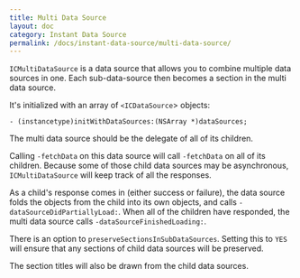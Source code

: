 ```yaml
---
title: Multi Data Source
layout: doc
category: Instant Data Source
permalink: /docs/instant-data-source/multi-data-source/
---
```


`ICMultiDataSource` is a data source that allows you to combine multiple data sources in one. Each sub-data-source then becomes a section in the multi data source.

It's initialized with an array of `<ICDataSource`> objects:

	- (instancetype)initWithDataSources:(NSArray *)dataSources;

The multi data source should be the delegate of all of its children.

Calling `-fetchData` on this data source will call `-fetchData` on all of its children. Because some of those child data sources may be asynchronous, `ICMultiDataSource` will keep track of all the responses.

As a child's response comes in (either success or failure), the data source folds the objects from the child into its own objects, and calls `-dataSourceDidPartiallyLoad:`. When all of the children have responded, the multi data source calls `-dataSourceFinishedLoading:`.

There is an option to `preserveSectionsInSubDataSources`. Setting this to `YES` will ensure that any sections of child data sources will be preserved.

The section titles will also be drawn from the child data sources.